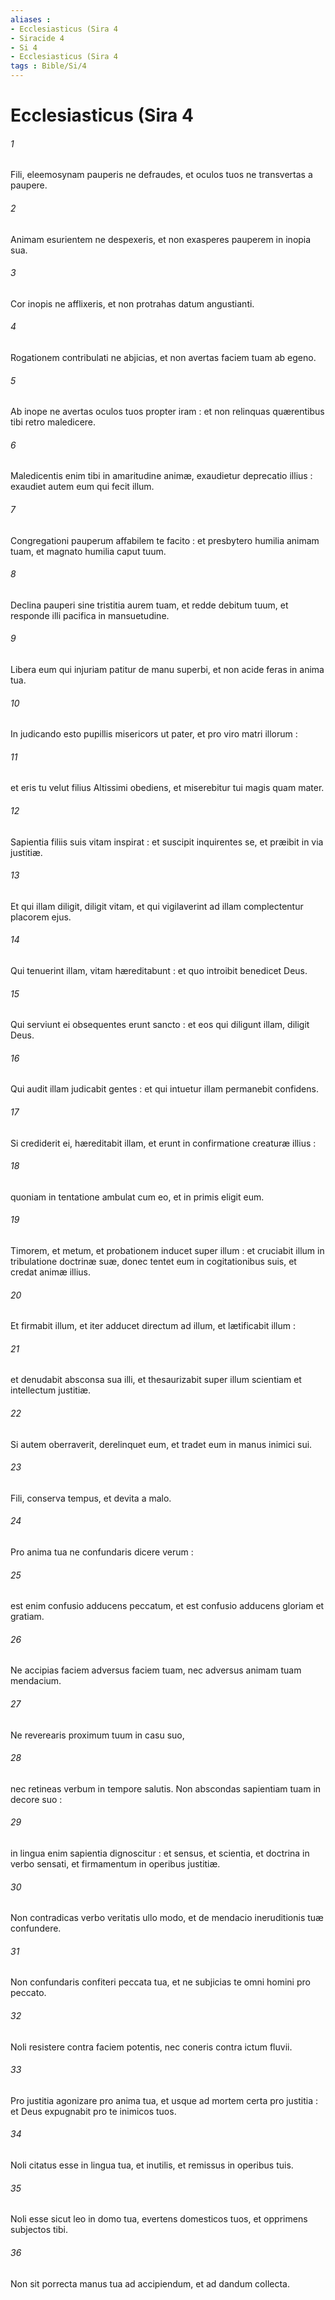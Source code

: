```yaml
---
aliases : 
- Ecclesiasticus (Sira 4
- Siracide 4
- Si 4
- Ecclesiasticus (Sira 4
tags : Bible/Si/4
---
```


# Ecclesiasticus (Sira 4

###### 1
Fili, eleemosynam pauperis ne defraudes, et oculos tuos ne transvertas a paupere.
###### 2
Animam esurientem ne despexeris, et non exasperes pauperem in inopia sua.
###### 3
Cor inopis ne afflixeris, et non protrahas datum angustianti.
###### 4
Rogationem contribulati ne abjicias, et non avertas faciem tuam ab egeno.
###### 5
Ab inope ne avertas oculos tuos propter iram : et non relinquas quærentibus tibi retro maledicere.
###### 6
Maledicentis enim tibi in amaritudine animæ, exaudietur deprecatio illius : exaudiet autem eum qui fecit illum.
###### 7
Congregationi pauperum affabilem te facito : et presbytero humilia animam tuam, et magnato humilia caput tuum.
###### 8
Declina pauperi sine tristitia aurem tuam, et redde debitum tuum, et responde illi pacifica in mansuetudine.
###### 9
Libera eum qui injuriam patitur de manu superbi, et non acide feras in anima tua.
###### 10
In judicando esto pupillis misericors ut pater, et pro viro matri illorum :
###### 11
et eris tu velut filius Altissimi obediens, et miserebitur tui magis quam mater.
###### 12
Sapientia filiis suis vitam inspirat : et suscipit inquirentes se, et præibit in via justitiæ.
###### 13
Et qui illam diligit, diligit vitam, et qui vigilaverint ad illam complectentur placorem ejus.
###### 14
Qui tenuerint illam, vitam hæreditabunt : et quo introibit benedicet Deus.
###### 15
Qui serviunt ei obsequentes erunt sancto : et eos qui diligunt illam, diligit Deus.
###### 16
Qui audit illam judicabit gentes : et qui intuetur illam permanebit confidens.
###### 17
Si crediderit ei, hæreditabit illam, et erunt in confirmatione creaturæ illius :
###### 18
quoniam in tentatione ambulat cum eo, et in primis eligit eum.
###### 19
Timorem, et metum, et probationem inducet super illum : et cruciabit illum in tribulatione doctrinæ suæ, donec tentet eum in cogitationibus suis, et credat animæ illius.
###### 20
Et firmabit illum, et iter adducet directum ad illum, et lætificabit illum :
###### 21
et denudabit absconsa sua illi, et thesaurizabit super illum scientiam et intellectum justitiæ.
###### 22
Si autem oberraverit, derelinquet eum, et tradet eum in manus inimici sui.
###### 23
Fili, conserva tempus, et devita a malo.
###### 24
Pro anima tua ne confundaris dicere verum :
###### 25
est enim confusio adducens peccatum, et est confusio adducens gloriam et gratiam.
###### 26
Ne accipias faciem adversus faciem tuam, nec adversus animam tuam mendacium.
###### 27
Ne reverearis proximum tuum in casu suo,
###### 28
nec retineas verbum in tempore salutis. Non abscondas sapientiam tuam in decore suo :
###### 29
in lingua enim sapientia dignoscitur : et sensus, et scientia, et doctrina in verbo sensati, et firmamentum in operibus justitiæ.
###### 30
Non contradicas verbo veritatis ullo modo, et de mendacio ineruditionis tuæ confundere.
###### 31
Non confundaris confiteri peccata tua, et ne subjicias te omni homini pro peccato.
###### 32
Noli resistere contra faciem potentis, nec coneris contra ictum fluvii.
###### 33
Pro justitia agonizare pro anima tua, et usque ad mortem certa pro justitia : et Deus expugnabit pro te inimicos tuos.
###### 34
Noli citatus esse in lingua tua, et inutilis, et remissus in operibus tuis.
###### 35
Noli esse sicut leo in domo tua, evertens domesticos tuos, et opprimens subjectos tibi.
###### 36
Non sit porrecta manus tua ad accipiendum, et ad dandum collecta.
